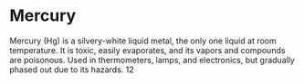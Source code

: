# Mercury
Mercury (Hg) is a silvery-white liquid metal, the only one liquid at room temperature. It is toxic, easily evaporates, and its vapors and compounds are poisonous. Used in thermometers, lamps, and electronics, but gradually phased out due to its hazards.
12
